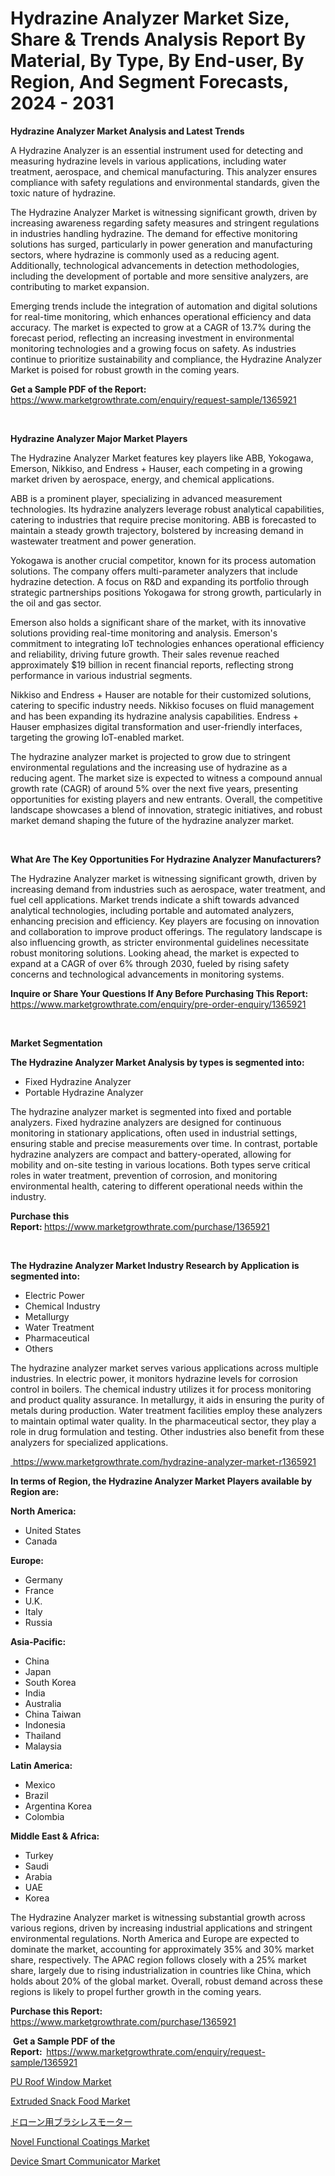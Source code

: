<p><h1>Hydrazine Analyzer Market Size, Share & Trends Analysis Report By Material, By Type, By End-user, By Region, And Segment Forecasts, 2024 - 2031</h1></p><p><strong>Hydrazine Analyzer Market Analysis and Latest Trends</strong></p>
<p><p>A Hydrazine Analyzer is an essential instrument used for detecting and measuring hydrazine levels in various applications, including water treatment, aerospace, and chemical manufacturing. This analyzer ensures compliance with safety regulations and environmental standards, given the toxic nature of hydrazine. </p><p>The Hydrazine Analyzer Market is witnessing significant growth, driven by increasing awareness regarding safety measures and stringent regulations in industries handling hydrazine. The demand for effective monitoring solutions has surged, particularly in power generation and manufacturing sectors, where hydrazine is commonly used as a reducing agent. Additionally, technological advancements in detection methodologies, including the development of portable and more sensitive analyzers, are contributing to market expansion.</p><p>Emerging trends include the integration of automation and digital solutions for real-time monitoring, which enhances operational efficiency and data accuracy. The market is expected to grow at a CAGR of 13.7% during the forecast period, reflecting an increasing investment in environmental monitoring technologies and a growing focus on safety. As industries continue to prioritize sustainability and compliance, the Hydrazine Analyzer Market is poised for robust growth in the coming years.</p></p>
<p><strong>Get a Sample PDF of the Report:&nbsp;</strong> <a href="https://www.marketgrowthrate.com/enquiry/request-sample/1365921">https://www.marketgrowthrate.com/enquiry/request-sample/1365921</a></p>
<p>&nbsp;</p>
<p><strong>Hydrazine Analyzer Major Market Players</strong></p>
<p><p>The Hydrazine Analyzer Market features key players like ABB, Yokogawa, Emerson, Nikkiso, and Endress + Hauser, each competing in a growing market driven by aerospace, energy, and chemical applications.</p><p>ABB is a prominent player, specializing in advanced measurement technologies. Its hydrazine analyzers leverage robust analytical capabilities, catering to industries that require precise monitoring. ABB is forecasted to maintain a steady growth trajectory, bolstered by increasing demand in wastewater treatment and power generation.</p><p>Yokogawa is another crucial competitor, known for its process automation solutions. The company offers multi-parameter analyzers that include hydrazine detection. A focus on R&D and expanding its portfolio through strategic partnerships positions Yokogawa for strong growth, particularly in the oil and gas sector.</p><p>Emerson also holds a significant share of the market, with its innovative solutions providing real-time monitoring and analysis. Emerson's commitment to integrating IoT technologies enhances operational efficiency and reliability, driving future growth. Their sales revenue reached approximately $19 billion in recent financial reports, reflecting strong performance in various industrial segments.</p><p>Nikkiso and Endress + Hauser are notable for their customized solutions, catering to specific industry needs. Nikkiso focuses on fluid management and has been expanding its hydrazine analysis capabilities. Endress + Hauser emphasizes digital transformation and user-friendly interfaces, targeting the growing IoT-enabled market.</p><p>The hydrazine analyzer market is projected to grow due to stringent environmental regulations and the increasing use of hydrazine as a reducing agent. The market size is expected to witness a compound annual growth rate (CAGR) of around 5% over the next five years, presenting opportunities for existing players and new entrants. Overall, the competitive landscape showcases a blend of innovation, strategic initiatives, and robust market demand shaping the future of the hydrazine analyzer market.</p></p>
<p>&nbsp;</p>
<p><strong>What Are The Key Opportunities For Hydrazine Analyzer Manufacturers?</strong></p>
<p><p>The Hydrazine Analyzer market is witnessing significant growth, driven by increasing demand from industries such as aerospace, water treatment, and fuel cell applications. Market trends indicate a shift towards advanced analytical technologies, including portable and automated analyzers, enhancing precision and efficiency. Key players are focusing on innovation and collaboration to improve product offerings. The regulatory landscape is also influencing growth, as stricter environmental guidelines necessitate robust monitoring solutions. Looking ahead, the market is expected to expand at a CAGR of over 6% through 2030, fueled by rising safety concerns and technological advancements in monitoring systems.</p></p>
<p><strong>Inquire or Share Your Questions If Any Before Purchasing This Report:</strong> <a href="https://www.marketgrowthrate.com/enquiry/pre-order-enquiry/1365921">https://www.marketgrowthrate.com/enquiry/pre-order-enquiry/1365921</a></p>
<p>&nbsp;</p>
<p><strong>Market Segmentation</strong></p>
<p><strong>The Hydrazine Analyzer Market Analysis by types is segmented into:</strong></p>
<p><ul><li>Fixed Hydrazine Analyzer</li><li>Portable Hydrazine Analyzer</li></ul></p>
<p><p>The hydrazine analyzer market is segmented into fixed and portable analyzers. Fixed hydrazine analyzers are designed for continuous monitoring in stationary applications, often used in industrial settings, ensuring stable and precise measurements over time. In contrast, portable hydrazine analyzers are compact and battery-operated, allowing for mobility and on-site testing in various locations. Both types serve critical roles in water treatment, prevention of corrosion, and monitoring environmental health, catering to different operational needs within the industry.</p></p>
<p><strong>Purchase this Report:&nbsp;</strong><a href="https://www.marketgrowthrate.com/purchase/1365921">https://www.marketgrowthrate.com/purchase/1365921</a></p>
<p>&nbsp;</p>
<p><strong>The Hydrazine Analyzer Market Industry Research by Application is segmented into:</strong></p>
<p><ul><li>Electric Power</li><li>Chemical Industry</li><li>Metallurgy</li><li>Water Treatment</li><li>Pharmaceutical</li><li>Others</li></ul></p>
<p><p>The hydrazine analyzer market serves various applications across multiple industries. In electric power, it monitors hydrazine levels for corrosion control in boilers. The chemical industry utilizes it for process monitoring and product quality assurance. In metallurgy, it aids in ensuring the purity of metals during production. Water treatment facilities employ these analyzers to maintain optimal water quality. In the pharmaceutical sector, they play a role in drug formulation and testing. Other industries also benefit from these analyzers for specialized applications.</p></p>
<p><a href="https://www.marketgrowthrate.com/hydrazine-analyzer-market-r1365921">&nbsp;https://www.marketgrowthrate.com/hydrazine-analyzer-market-r1365921</a></p>
<p><strong>In terms of Region, the Hydrazine Analyzer Market Players available by Region are:</strong></p>
<p>
    <p> <strong> North America: </strong>
        <ul>
            <li>United States</li>
            <li>Canada</li>
        </ul>
        </p> 
    <p> <strong> Europe: </strong>
        <ul>
            <li>Germany</li>
            <li>France</li>
            <li>U.K.</li>
            <li>Italy</li>
            <li>Russia</li>
        </ul>
        </p> 
    <p> <strong> Asia-Pacific: </strong>
        <ul>
            <li>China</li>
            <li>Japan</li>
            <li>South Korea</li>
            <li>India</li>
            <li>Australia</li>
            <li>China Taiwan</li>
            <li>Indonesia</li>
            <li>Thailand</li>
            <li>Malaysia</li>
        </ul>
        </p> 
    <p> <strong> Latin America: </strong>
        <ul>
            <li>Mexico</li>
            <li>Brazil</li>
            <li>Argentina Korea</li>
            <li>Colombia</li>
        </ul>
        </p> 
    <p> <strong> Middle East & Africa: </strong>
        <ul>
            <li>Turkey</li>
            <li>Saudi</li>
            <li>Arabia</li>
            <li>UAE</li>
            <li>Korea</li>
        </ul>
    </p>
    </p>
<p><p>The Hydrazine Analyzer market is witnessing substantial growth across various regions, driven by increasing industrial applications and stringent environmental regulations. North America and Europe are expected to dominate the market, accounting for approximately 35% and 30% market share, respectively. The APAC region follows closely with a 25% market share, largely due to rising industrialization in countries like China, which holds about 20% of the global market. Overall, robust demand across these regions is likely to propel further growth in the coming years.</p></p>
<p><strong>Purchase this Report: </strong><a href="https://www.marketgrowthrate.com/purchase/1365921">https://www.marketgrowthrate.com/purchase/1365921</a></p>
<p>&nbsp;<strong>Get a Sample PDF of the Report:&nbsp;&nbsp;</strong><a href="https://www.marketgrowthrate.com/enquiry/request-sample/1365921">https://www.marketgrowthrate.com/enquiry/request-sample/1365921</a></p>
<p><strong></strong></p>
<p><p><a href="https://issuu.com/reportprime-2/docs/pu-roof-window-market-size-2030.ppt_58b5de125ea114">PU Roof Window Market</a></p><p><a href="https://www.linkedin.com/pulse/emerging-market-trends-regional-analysis-extruded-snack-food-os5ac">Extruded Snack Food Market</a></p><p><a href="https://medium.com/@lionelmohr1/%E3%83%89%E3%83%AD%E3%83%BC%E3%83%B3%E7%94%A3%E6%A5%AD%E5%90%91%E3%81%91%E3%81%AE%E3%82%B0%E3%83%AD%E3%83%BC%E3%83%90%E3%83%AB%E3%83%96%E3%83%A9%E3%82%B7%E3%83%AC%E3%82%B9%E3%83%A2%E3%83%BC%E3%82%BF%E3%83%BC-%E7%A8%AE%E9%A1%9E-%E7%94%A8%E9%80%94-%E5%B8%82%E5%A0%B4%E3%83%97%E3%83%AC%E3%83%BC%E3%83%A4%E3%83%BC-%E5%9C%B0%E5%9F%9F%E6%88%90%E9%95%B7%E5%88%86%E6%9E%90-%E3%81%8A%E3%82%88%E3%81%B3%E6%9C%AA%E6%9D%A5%E3%81%AE%E3%82%B7%E3%83%8A%E3%83%AA%E3%82%AA-2024%E5%B9%B4-2031%E5%B9%B4-6579f2f61062">ドローン用ブラシレスモーター</a></p><p><a href="https://issuu.com/reportprime-2/docs/novel-functional-coatings-market-si_8a8214c8df52d8">Novel Functional Coatings Market</a></p><p><a href="https://github.com/yoshih12/Market-Research-Report-List-4/blob/main/device-smart-communicator-market.md">Device Smart Communicator Market</a></p></p>